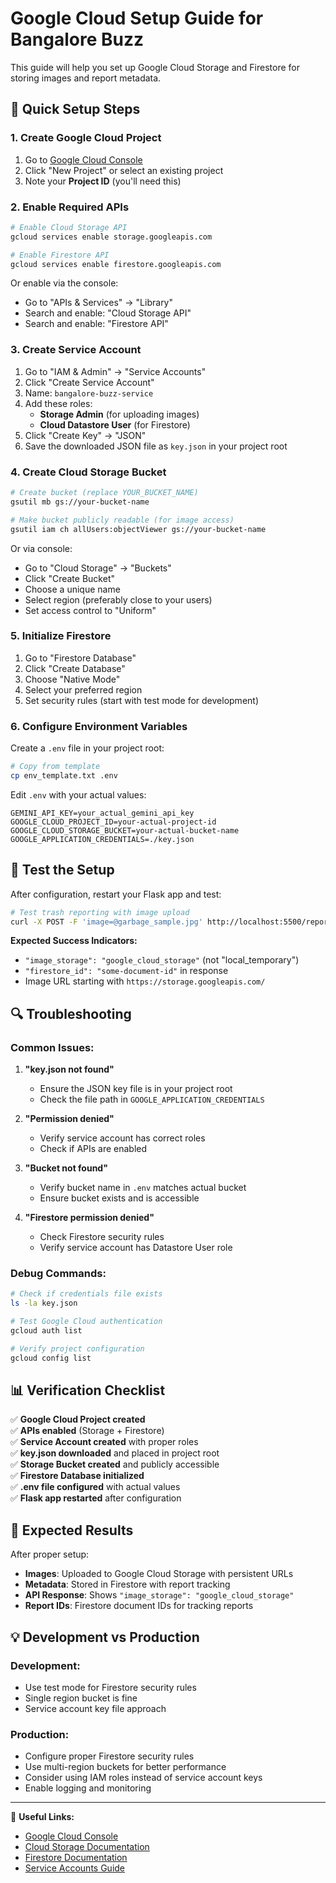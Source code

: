 # Google Cloud Setup Guide for Bangalore Buzz

This guide will help you set up Google Cloud Storage and Firestore for storing images and report metadata.

## 🔧 Quick Setup Steps

### 1. Create Google Cloud Project
1. Go to [Google Cloud Console](https://console.cloud.google.com/)
2. Click "New Project" or select an existing project
3. Note your **Project ID** (you'll need this)

### 2. Enable Required APIs
```bash
# Enable Cloud Storage API
gcloud services enable storage.googleapis.com

# Enable Firestore API  
gcloud services enable firestore.googleapis.com
```

Or enable via the console:
- Go to "APIs & Services" → "Library"
- Search and enable: "Cloud Storage API"
- Search and enable: "Firestore API"

### 3. Create Service Account
1. Go to "IAM & Admin" → "Service Accounts"
2. Click "Create Service Account"
3. Name: `bangalore-buzz-service`
4. Add these roles:
   - **Storage Admin** (for uploading images)
   - **Cloud Datastore User** (for Firestore)
5. Click "Create Key" → "JSON"
6. Save the downloaded JSON file as `key.json` in your project root

### 4. Create Cloud Storage Bucket
```bash
# Create bucket (replace YOUR_BUCKET_NAME)
gsutil mb gs://your-bucket-name

# Make bucket publicly readable (for image access)
gsutil iam ch allUsers:objectViewer gs://your-bucket-name
```

Or via console:
- Go to "Cloud Storage" → "Buckets"
- Click "Create Bucket"
- Choose a unique name
- Select region (preferably close to your users)
- Set access control to "Uniform"

### 5. Initialize Firestore
1. Go to "Firestore Database"
2. Click "Create Database"
3. Choose "Native Mode"
4. Select your preferred region
5. Set security rules (start with test mode for development)

### 6. Configure Environment Variables
Create a `.env` file in your project root:

```bash
# Copy from template
cp env_template.txt .env
```

Edit `.env` with your actual values:
```env
GEMINI_API_KEY=your_actual_gemini_api_key
GOOGLE_CLOUD_PROJECT_ID=your-actual-project-id
GOOGLE_CLOUD_STORAGE_BUCKET=your-actual-bucket-name
GOOGLE_APPLICATION_CREDENTIALS=./key.json
```

## 🧪 Test the Setup

After configuration, restart your Flask app and test:

```bash
# Test trash reporting with image upload
curl -X POST -F 'image=@garbage_sample.jpg' http://localhost:5500/report/trash
```

**Expected Success Indicators:**
- `"image_storage": "google_cloud_storage"` (not "local_temporary")
- `"firestore_id": "some-document-id"` in response
- Image URL starting with `https://storage.googleapis.com/`

## 🔍 Troubleshooting

### Common Issues:

1. **"key.json not found"**
   - Ensure the JSON key file is in your project root
   - Check the file path in `GOOGLE_APPLICATION_CREDENTIALS`

2. **"Permission denied"**
   - Verify service account has correct roles
   - Check if APIs are enabled

3. **"Bucket not found"**
   - Verify bucket name in `.env` matches actual bucket
   - Ensure bucket exists and is accessible

4. **"Firestore permission denied"**
   - Check Firestore security rules
   - Verify service account has Datastore User role

### Debug Commands:
```bash
# Check if credentials file exists
ls -la key.json

# Test Google Cloud authentication
gcloud auth list

# Verify project configuration
gcloud config list
```

## 📊 Verification Checklist

✅ **Google Cloud Project created**  
✅ **APIs enabled** (Storage + Firestore)  
✅ **Service Account created** with proper roles  
✅ **key.json downloaded** and placed in project root  
✅ **Storage Bucket created** and publicly accessible  
✅ **Firestore Database initialized**  
✅ **.env file configured** with actual values  
✅ **Flask app restarted** after configuration  

## 🚀 Expected Results

After proper setup:
- **Images**: Uploaded to Google Cloud Storage with persistent URLs
- **Metadata**: Stored in Firestore with report tracking
- **API Response**: Shows `"image_storage": "google_cloud_storage"`
- **Report IDs**: Firestore document IDs for tracking reports

## 💡 Development vs Production

### Development:
- Use test mode for Firestore security rules
- Single region bucket is fine
- Service account key file approach

### Production:
- Configure proper Firestore security rules
- Use multi-region buckets for better performance
- Consider using IAM roles instead of service account keys
- Enable logging and monitoring

---

🔗 **Useful Links:**
- [Google Cloud Console](https://console.cloud.google.com/)
- [Cloud Storage Documentation](https://cloud.google.com/storage/docs)
- [Firestore Documentation](https://firebase.google.com/docs/firestore)
- [Service Accounts Guide](https://cloud.google.com/iam/docs/service-accounts) 